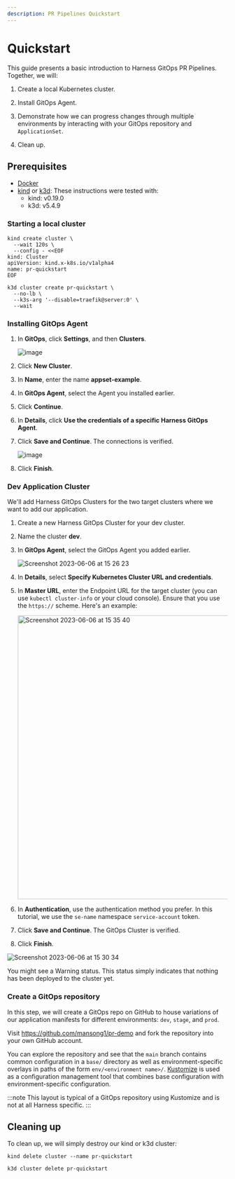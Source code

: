 ```yaml
---
description: PR Pipelines Quickstart
---
```


# Quickstart

This guide presents a basic introduction to Harness GitOps PR Pipelines. Together, we will:

1. Create a local Kubernetes cluster.

1. Install GitOps Agent.

1. Demonstrate how we can progress changes through multiple environments by
   interacting with your GitOps repository and `ApplicationSet`.

1. Clean up.

## Prerequisites

* [Docker](https://www.docker.com/)
* [kind](https://kind.sigs.k8s.io/) or [k3d](https://k3d.io/): These
  instructions were tested with:
    * kind: v0.19.0
    * k3d: v5.4.9

### Starting a local cluster

<Tabs groupId="cluster-start">
<TabItem value="kind" label="kind">

```shell
kind create cluster \
  --wait 120s \
  --config - <<EOF
kind: Cluster
apiVersion: kind.x-k8s.io/v1alpha4
name: pr-quickstart
EOF
```

</TabItem>
<TabItem value="k3d" label="k3d">

```shell
k3d cluster create pr-quickstart \
  --no-lb \
  --k3s-arg '--disable=traefik@server:0' \
  --wait
```

</TabItem>
</Tabs>

### Installing GitOps Agent

1. In **GitOps**, click **Settings**, and then **Clusters**.

   ![image](https://github.com/mansong1/pr-demo/assets/7550833/373da8be-50e1-4253-8d23-69b18a1512b0)

2. Click **New Cluster**.
3. In **Name**, enter the name **appset-example**.
4. In **GitOps Agent**, select the Agent you installed earlier.
5. Click **Continue**.
6. In **Details**, click **Use the credentials of a specific Harness GitOps Agent**.
7. Click **Save and Continue**.
   The connections is verified.
   
   ![image](https://github.com/mansong1/pr-demo/assets/7550833/c20442e1-dc07-4414-9a98-3c61814eaffc)

8. Click **Finish**.

### Dev Application Cluster

We'll add Harness GitOps Clusters for the two target clusters where we want to add our application.

1. Create a new Harness GitOps Cluster for your dev cluster.
2. Name the cluster **dev**.
3. In **GitOps Agent**, select the GitOps Agent you added earlier.
   
   ![Screenshot 2023-06-06 at 15 26 23](https://github.com/mansong1/pr-demo/assets/7550833/95f0cc5f-125e-4601-9534-6c196668cb84)


4. In **Details**, select **Specify Kubernetes Cluster URL and credentials**.
5. In **Master URL**, enter the Endpoint URL for the target cluster (you can use `kubectl cluster-info` or your cloud console). Ensure that you use the `https://` scheme. Here's an example:
   
   <img width="648" alt="Screenshot 2023-06-06 at 15 35 40" src="https://github.com/mansong1/pr-demo/assets/7550833/d623d67d-c1d0-4650-a17d-6f501cfbf0af">


6. In **Authentication**, use the authentication method you prefer. In this tutorial, we use the `se-name` namespace `service-account` token.
7. Click **Save and Continue**. The GitOps Cluster is verified.
8. Click **Finish**.

  ![Screenshot 2023-06-06 at 15 30 34](https://github.com/mansong1/pr-demo/assets/7550833/cf41f238-43b7-4eab-ae2c-c6d5d36622da)



You might see a Warning status. This status simply indicates that nothing has been deployed to the cluster yet.


### Create a GitOps repository

In this step, we will create a GitOps repo on GitHub to house variations of our
application manifests for different environments: `dev`, `stage`, and
`prod`.

Visit https://github.com/mansong1/pr-demo and fork the repository into your own
GitHub account.

You can explore the repository and see that the `main` branch contains common
configuration in a `base/` directory as well as environment-specific overlays in
paths of the form `env/<environment name>/`. [Kustomize](https://kustomize.io/)
is used as a configuration management tool that combines base configuration with
environment-specific configuration.

:::note
This layout is typical of a GitOps repository using Kustomize and is not at all
Harness specific.
:::


## Cleaning up

To clean up, we will simply destroy our kind or k3d cluster:

<Tabs groupId="cluster-start">
<TabItem value="kind" label="kind">

```shell
kind delete cluster --name pr-quickstart
```

</TabItem>
<TabItem value="k3d" label="k3d">

```shell
k3d cluster delete pr-quickstart
```

</TabItem>
</Tabs>
